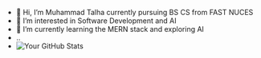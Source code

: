 - 👋 Hi, I’m Muhammad Talha currently pursuing BS CS from FAST NUCES 
- 👀 I’m interested in Software Development and AI
- 🌱 I’m currently learning the MERN stack and exploring AI
- ..
- ![Your GitHub Stats](https://github-readme-stats.vercel.app/api?username=your-username&show_icons=true&theme=radical)


<!---
MTalha641/MTalha641 is a ✨ special ✨ repository because its `README.md` (this file) appears on your GitHub profile.
You can click the Preview link to take a look at your changes.
--->
